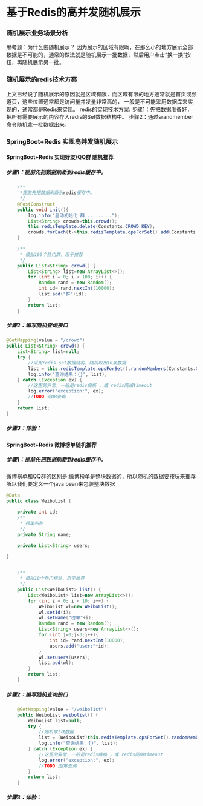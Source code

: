 
# 基于Redis的高并发随机展示
### 随机展示业务场景分析
思考题：为什么要随机展示？
因为展示的区域有限啊，在那么小的地方展示全部数据是不可能的，通常的做法就是随机展示一批数据，然后用户点击“换一换”按钮，再随机展示另一批。


### 随机展示的redis技术方案
上文已经说了随机展示的原因就是区域有限，而区域有限的地方通常就是首页或频道页，这些位置通常都是访问量并发量非常高的，
一般是不可能采用数据库来实现的，通常都是Redis来实现。
redis的实现技术方案:
步骤1：先把数据准备好，把所有需要展示的内容存入redis的Set数据结构中。
步骤2：通过srandmember命令随机拿一批数据出来。







### SpringBoot+Redis 实现高并发随机展示

#### SpringBoot+Redis 实现好友\QQ群 随机推荐
##### 步骤1：提前先把数据刷新到redis缓存中。

```java 
    /**
     *提前先把数据刷新到redis缓存中。
     */
    @PostConstruct
    public void init(){
        log.info("启动初始化 群..........");
        List<String> crowds=this.crowd();
        this.redisTemplate.delete(Constants.CROWD_KEY);
        crowds.forEach(t->this.redisTemplate.opsForSet().add(Constants.CROWD_KEY,t));
    }

    /**
     * 模拟100个热门群，用于推荐
     */
    public List<String> crowd() {
        List<String> list=new ArrayList<>();
        for (int i = 0; i < 100; i++) {
            Random rand = new Random();
            int id= rand.nextInt(10000);
            list.add("群"+id);
        }
        return list;
    }
```
##### 步骤2：编写随机查询接口

```java 
@GetMapping(value = "/crowd")
public List<String> crowd() {
    List<String> list=null;
    try {
        //采用redis set数据结构，随机取出10条数据
        list = this.redisTemplate.opsForSet().randomMembers(Constants.CROWD_KEY,10);
        log.info("查询结果：{}", list);
    } catch (Exception ex) {
        //这里的异常，一般是redis瘫痪 ，或 redis网络timeout
        log.error("exception:", ex);
        //TODO 走DB查询
    }
    return list;
}
```

##### 步骤3：体验：




#### SpringBoot+Redis 微博榜单随机推荐
##### 步骤1：提前先把数据刷新到redis缓存中。
微博榜单和QQ群的区别是:微博榜单是整块数据的，所以随机的数据要按块来推荐
所以我们要定义一个java bean来包装整块数据

```java 
@Data
public class WeiboList {
    
    private int id;
    /**
     * 榜单名称
     */
    private String name;

    private List<String> users;

}
```

```java 

    /**
     * 模拟10个热门榜单，用于推荐
     */
    public List<WeiboList> list() {
        List<WeiboList> list=new ArrayList<>();
        for (int i = 0; i < 10; i++) {
            WeiboList wl=new WeiboList();
            wl.setId(i);
            wl.setName("榜单"+i);
            Random rand = new Random();
            List<String> users=new ArrayList<>();
            for (int j=0;j<3;j++){
                int id= rand.nextInt(10000);
                users.add("user:"+id);
            }
            wl.setUsers(users);
            list.add(wl);
        }
        return list;
    }
```


##### 步骤2：编写随机查询接口

```java 
    @GetMapping(value = "/weibolist")
    public WeiboList weibolist() {
        WeiboList list=null;
        try {
            //随机取1块数据
            list = (WeiboList)this.redisTemplate.opsForSet().randomMember(Constants.WEIBO_LIST_KEY);
            log.info("查询结果：{}", list);
        } catch (Exception ex) {
            //这里的异常，一般是redis瘫痪 ，或 redis网络timeout
            log.error("exception:", ex);
            //TODO 走DB查询
        }
        return list;
    }
```

##### 步骤3：体验：
